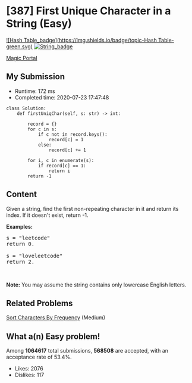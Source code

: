 # [387] First Unique Character in a String (Easy)

[![Hash Table_badge](https://img.shields.io/badge/topic-Hash Table-green.svg)](https://leetcode.com/problems/first-unique-character-in-a-string/)  [![String_badge](https://img.shields.io/badge/topic-String-green.svg)](https://leetcode.com/problems/first-unique-character-in-a-string/) 

[Magic Portal](https://leetcode.com/problems/first-unique-character-in-a-string/)

## My Submission

- Runtime: 172 ms
- Completed time: 2020-07-23 17:47:48

```python3
class Solution:
    def firstUniqChar(self, s: str) -> int:

        record = {}
        for c in s:
            if c not in record.keys():
                record[c] = 1
            else:
                record[c] += 1
        
        for i, c in enumerate(s):
            if record[c] == 1:
                return i
        return -1
```

## Content
<p>Given a string, find the first non-repeating character in it and return its index. If it doesn&#39;t exist, return -1.</p>

<p><b>Examples:</b></p>

<pre>
s = &quot;leetcode&quot;
return 0.

s = &quot;loveleetcode&quot;
return 2.
</pre>

<p>&nbsp;</p>

<p><b>Note:</b> You may assume the string contains only lowercase English letters.</p>


## Related Problems
[Sort Characters By Frequency](https://leetcode.com/problems/sort-characters-by-frequency/) (Medium) <br>

## What a(n) Easy problem!
Among **1064617** total submissions, **568508** are accepted, with an acceptance rate of 53.4%. <br>

- Likes: 2076
- Dislikes: 117

